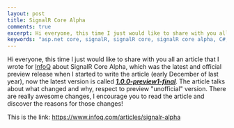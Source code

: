```yaml
---
layout: post
title: SignalR Core Alpha
comments: true
excerpt: Hi everyone, this time I just would like to share with you all an article that I wrote for InfoQ about SignalR Core Alpha, which was the latest and official preview release when I started to write the article (early December of last year), now the latest version is called 1.0.0-preview1-final. The article talks about what changed and why, respect to preview “unofficial” version. There are really awesome changes, I encourage you to read the article and discover the reasons for those changes!
keywords: "asp.net core, signalR, signalR core, signalR core alpha, C#, c-sharp, entity framework core, .net core, dot net core, .net core 2.0, dot net core 2.0, .netcore2.0, asp.net core mvc, asp.net, entity framework, alpha"
---
```


Hi everyone, this time I just would like to share with you all an article that I wrote for [InfoQ](https://www.infoq.com/) about SignalR Core Alpha, which was the latest and official preview release when I started to write the article (early December of last year), now the latest version is called [***1.0.0-preview1-final***](https://www.nuget.org/packages/Microsoft.AspNetCore.SignalR/). The article talks about what changed and why, respect to preview "unofficial" version. There are really awesome changes, I encourage you to read the article and discover the reasons for those changes!

This is the link: https://www.infoq.com/articles/signalr-alpha

